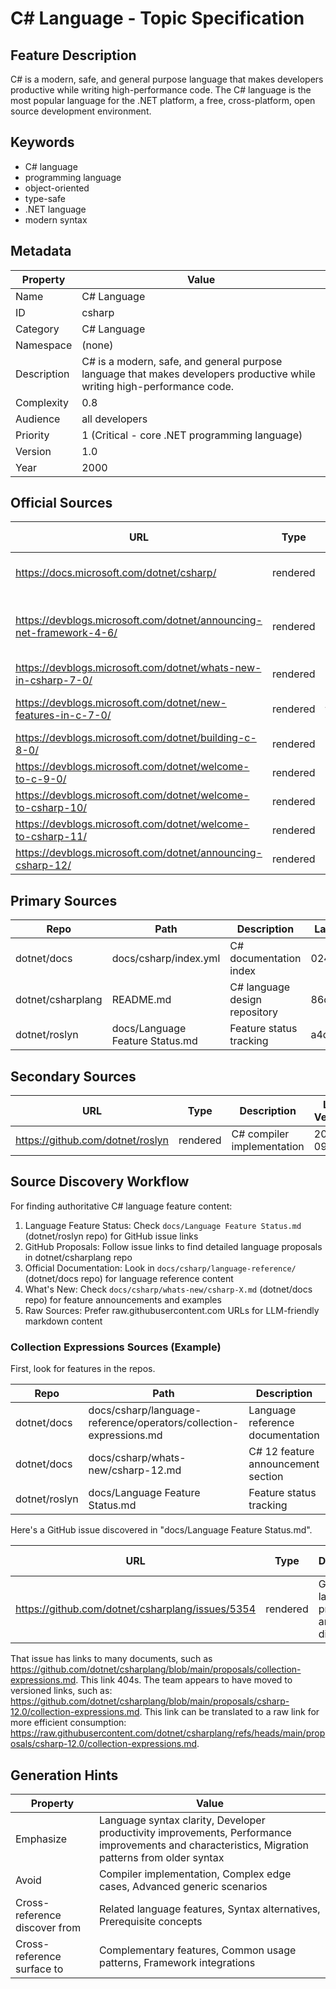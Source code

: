 # C# Language - Topic Specification

## Feature Description

C# is a modern, safe, and general purpose language that makes developers productive while writing high-performance code. The C# language is the most popular language for the .NET platform, a free, cross-platform, open source development environment.

## Keywords

- C# language
- programming language
- object-oriented
- type-safe
- .NET language
- modern syntax

## Metadata

| Property | Value |
| --- | --- |
| Name | C# Language |
| ID | csharp |
| Category | C# Language |
| Namespace | (none) |
| Description | C# is a modern, safe, and general purpose language that makes developers productive while writing high-performance code. |
| Complexity | 0.8 |
| Audience | all developers |
| Priority | 1 (Critical - core .NET programming language) |
| Version | 1.0 |
| Year | 2000 |

## Official Sources

| URL | Type | Description | Last Verified |
| --- | --- | --- | --- |
| https://docs.microsoft.com/dotnet/csharp/ | rendered | Main official C# documentation | 2025-09-20 |
| https://devblogs.microsoft.com/dotnet/announcing-net-framework-4-6/ | rendered | C# 6 release announcement with .NET Framework 4.6 | 2025-09-20 |
| https://devblogs.microsoft.com/dotnet/whats-new-in-csharp-7-0/ | rendered | C# 7.0 release announcement | 2025-09-20 |
| https://devblogs.microsoft.com/dotnet/new-features-in-c-7-0/ | rendered | C# 7.0 new features announcement | 2025-09-20 |
| https://devblogs.microsoft.com/dotnet/building-c-8-0/ | rendered | C# 8.0 release announcement | 2025-09-20 |
| https://devblogs.microsoft.com/dotnet/welcome-to-c-9-0/ | rendered | C# 9.0 release announcement | 2025-09-20 |
| https://devblogs.microsoft.com/dotnet/welcome-to-csharp-10/ | rendered | C# 10 release announcement | 2025-09-20 |
| https://devblogs.microsoft.com/dotnet/welcome-to-csharp-11/ | rendered | C# 11 release announcement | 2025-09-20 |
| https://devblogs.microsoft.com/dotnet/announcing-csharp-12/ | rendered | C# 12 release announcement | 2025-09-20 |

## Primary Sources

| Repo | Path | Description | Last Verified |
| --- | --- | --- | --- |
| dotnet/docs | docs/csharp/index.yml | C# documentation index | 0249c38f27 |
| dotnet/csharplang | README.md | C# language design repository | 86c78a07 |
| dotnet/roslyn | docs/Language Feature Status.md | Feature status tracking | a4d213a6997 |

## Secondary Sources

| URL | Type | Description | Last Verified |
| --- | --- | --- | --- |
| https://github.com/dotnet/roslyn | rendered | C# compiler implementation | 2025-09-20 |

## Source Discovery Workflow

For finding authoritative C# language feature content:

1. Language Feature Status: Check `docs/Language Feature Status.md` (dotnet/roslyn repo) for GitHub issue links
2. GitHub Proposals: Follow issue links to find detailed language proposals in dotnet/csharplang repo
3. Official Documentation: Look in `docs/csharp/language-reference/` (dotnet/docs repo) for language reference content
4. What's New: Check `docs/csharp/whats-new/csharp-X.md` (dotnet/docs repo) for feature announcements and examples
5. Raw Sources: Prefer raw.githubusercontent.com URLs for LLM-friendly markdown content

### Collection Expressions Sources (Example)

First, look for features in the repos.

| Repo | Path | Description | Last Verified |
| --- | --- | --- | --- |
| dotnet/docs | docs/csharp/language-reference/operators/collection-expressions.md | Language reference documentation | 0249c38f27 |
| dotnet/docs | docs/csharp/whats-new/csharp-12.md | C# 12 feature announcement section | 0249c38f27 |
| dotnet/roslyn | docs/Language Feature Status.md | Feature status tracking | a4d213a6997 |

Here's a GitHub issue discovered in "docs/Language Feature Status.md".

| URL | Type | Description | Last Verified |
| --- | --- | --- | --- |
| https://github.com/dotnet/csharplang/issues/5354 | rendered | GitHub language proposal and discussion | 2025-09-20 |

That issue has links to many documents, such as https://github.com/dotnet/csharplang/blob/main/proposals/collection-expressions.md. This link 404s. The team appears to have moved to versioned links, such as: https://github.com/dotnet/csharplang/blob/main/proposals/csharp-12.0/collection-expressions.md. This link can be translated to a raw link for more efficient consumption: https://raw.githubusercontent.com/dotnet/csharplang/refs/heads/main/proposals/csharp-12.0/collection-expressions.md.

## Generation Hints

| Property | Value |
| --- | --- |
| Emphasize | Language syntax clarity, Developer productivity improvements, Performance improvements and characteristics, Migration patterns from older syntax |
| Avoid | Compiler implementation, Complex edge cases, Advanced generic scenarios |
| Cross-reference discover from | Related language features, Syntax alternatives, Prerequisite concepts |
| Cross-reference surface to | Complementary features, Common usage patterns, Framework integrations |

